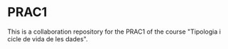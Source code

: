 # PRAC1
This is a collaboration repository for the PRAC1 of the course "Tipologia i cicle de vida de les dades".
